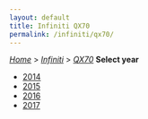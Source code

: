 ```yaml
---
layout: default
title: Infiniti QX70
permalink: /infiniti/qx70/
---
```

[*Home*](/) > [*Infiniti*](/infiniti/) > [*QX70*](/infiniti/qx70/)
**Select year**
- [2014](/infiniti/qx70/2014/)
- [2015](/infiniti/qx70/2015/)
- [2016](/infiniti/qx70/2016/)
- [2017](/infiniti/qx70/2017/)